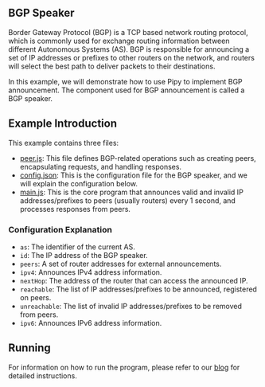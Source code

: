 ## BGP Speaker

Border Gateway Protocol (BGP) is a TCP based network routing protocol, which is commonly used for exchange routing information between different Autonomous Systems (AS). BGP is responsible for announcing a set of IP addresses or prefixes to other routers on the network, and routers will select the best path to deliver packets to their destinations.

In this example, we will demonstrate how to use Pipy to implement BGP announcement. The component used for BGP announcement is called a BGP speaker.

##  Example Introduction

This example contains three files:

- [peer.js](./peer.js): This file defines BGP-related operations such as creating peers, encapsulating requests, and handling responses.
- [config.json](./config.json): This is the configuration file for the BGP speaker, and we will explain the configuration below.
- [main.js](./main.js): This is the core program that announces valid and invalid IP addresses/prefixes to peers (usually routers) every 1 second, and processes responses from peers.

### Configuration Explanation

- `as`: The identifier of the current AS.
- `id`: The IP address of the BGP speaker.
- `peers`: A set of router addresses for external announcements.
- `ipv4`: Announces IPv4 address information.
- `nextHop`: The address of the router that can access the announced IP.
- `reachable`: The list of IP addresses/prefixes to be announced, registered on peers.
- `unreachable`: The list of invalid IP addresses/prefixes to be removed from peers.
- `ipv6`: Announces IPv6 address information.

## Running

For information on how to run the program, please refer to our [blog](https://blog.flomesh.io/how-to-code-programmable-proxy-pipy-to-act-as-a-bgp-speaker-f1a9987df5b8) for detailed instructions.
